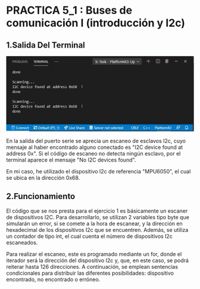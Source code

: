 # PRACTICA 5_1  : Buses de comunicación I (introducción y I2c)

## 1.Salida Del Terminal

![alt text](Captura.JPG)

En la salida del puerto serie se aprecia un escaneo de esclavos I2c, cuyo mensaje al haber encontrado alguno conectado es "I2C device found at address 0x".
Si el código de escaneo no detecta ningún esclavo, por el terminal aparece el mensaje "No I2C devices found".

En mi caso, he utilizado el dispositivo I2c de referencia "MPU6050", el cual se ubica en la dirección 0x68.

## 2.Funcionamiento

El código que se nos presta para el ejercicio 1 es básicamente un escaner de dispositivos I2C. Para desarrollarlo, se utilizan 2 variables tipo byte que simularán un error, si se comete a la hora de escanear, y la dirección en hexadecimal de los dispositivos I2c que se encuentren. Además, se utiliza un contador de tipo int, el cual cuenta el número de dispositivos I2c escaneados.

Para realizar el escaneo, este es programado mediante un for, donde el iterador será la dirección del dispositivo I2c y, que, en este caso, se podrá reiterar hasta 126 direcciones. A continuación, se emplean sentencias condicionales para distribuir las diferentes posibilidades: dispositivo encontrado, no encontrado o erróneo. 
